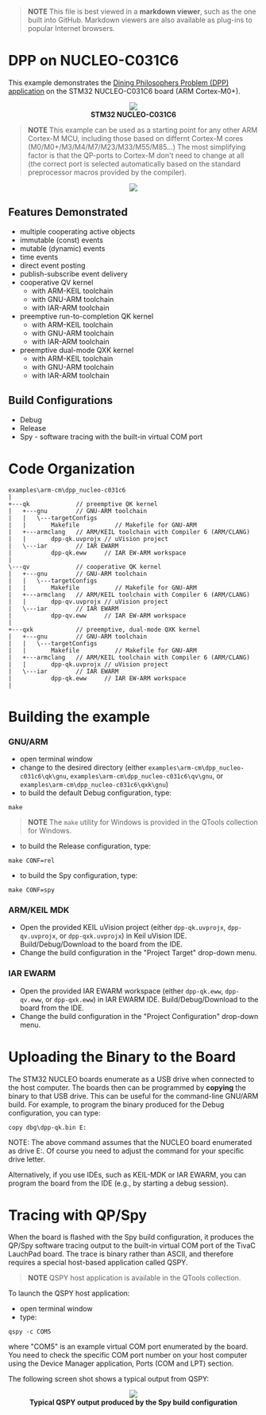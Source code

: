 > **NOTE**
This file is best viewed in a **markdown viewer**, such as the one built into GitHub. Markdown viewers are also available as plug-ins to popular Internet browsers.

# DPP on NUCLEO-C031C6
This example demonstrates the [Dining Philosophers Problem (DPP) application](https://www.state-machine.com/qpc/tut_dpp.html) on the STM32 NUCLEO-C031C6 board (ARM Cortex-M0+).

<p align="center">
<img src="./stm32-nucleo-c031c6.jpg"/><br>
<b>STM32 NUCLEO-C031C6</b>
</p>

> **NOTE**
This example can be used as a starting point for any other ARM Cortex-M MCU, including those based on differnt Cortex-M cores (M0/M0+/M3/M4/M7/M23/M33/M55/M85...) The most simplifying factor is that the QP-ports to Cortex-M don't need to change at all (the correct port is selected automatically based on the standard preprocessor macros provided by the compiler).

<p align="center">
<img src="../qp_arm-cm.jpg"/>
</p>

## Features Demonstrated
- multiple cooperating active objects
- immutable (const) events
- mutable (dynamic) events
- time events
- direct event posting
- publish-subscribe event delivery
- cooperative QV kernel
  + with ARM-KEIL toolchain
  + with GNU-ARM toolchain
  + with IAR-ARM toolchain
- preemptive run-to-completion QK kernel
  + with ARM-KEIL toolchain
  + with GNU-ARM toolchain
  + with IAR-ARM toolchain
- preemptive dual-mode QXK kernel
  + with ARM-KEIL toolchain
  + with GNU-ARM toolchain
  + with IAR-ARM toolchain

## Build Configurations
- Debug
- Release
- Spy - software tracing with the built-in virtual COM port

# Code Organization
```
examples\arm-cm\dpp_nucleo-c031c6
|
+---qk             // preemptive QK kernel
|   +---gnu        // GNU-ARM toolchain
|   |   \---targetConfigs
|   |       Makefile          // Makefile for GNU-ARM
|   +---armclang   // ARM/KEIL toolchain with Compiler 6 (ARM/CLANG)
|   |       dpp-qk.uvprojx // uVision project
|   \---iar        // IAR EWARM
|           dpp-qk.eww     // IAR EW-ARM workspace
|
\---qv             // cooperative QK kernel
|   +---gnu        // GNU-ARM toolchain
|   |   \---targetConfigs
|   |       Makefile          // Makefile for GNU-ARM
|   +---armclang   // ARM/KEIL toolchain with Compiler 6 (ARM/CLANG)
|   |       dpp-qv.uvprojx // uVision project
|   \---iar        // IAR EWARM
|           dpp-qv.eww     // IAR EW-ARM workspace
|
+---qxk            // preemptive, dual-mode QXK kernel
|   +---gnu        // GNU-ARM toolchain
|   |   \---targetConfigs
|   |       Makefile          // Makefile for GNU-ARM
|   +---armclang   // ARM/KEIL toolchain with Compiler 6 (ARM/CLANG)
|   |       dpp-qk.uvprojx // uVision project
|   \---iar        // IAR EWARM
|           dpp-qk.eww     // IAR EW-ARM workspace
|
```

# Building the example

### GNU/ARM
- open terminal window
- change to the desired directory (either `examples\arm-cm\dpp_nucleo-c031c6\qk\gnu`, `examples\arm-cm\dpp_nucleo-c031c6\qv\gnu`, or `examples\arm-cm\dpp_nucleo-c031c6\qxk\gnu`)
- to build the default Debug configuration, type:

```
make
```

> **NOTE**
The `make` utility for Windows is provided in the QTools collection for Windows.

- to build the Release configuration, type:

```
make CONF=rel
```

- to build the Spy configuration, type:

```
make CONF=spy
```


### ARM/KEIL MDK
- Open the provided KEIL uVision project (either `dpp-qk.uvprojx`, `dpp-qv.uvprojx`, or `dpp-qxk.uvprojx`)
in Keil uVision IDE. Build/Debug/Download to the board from the IDE.
- Change the build configuration in the "Project Target" drop-down menu.


### IAR EWARM
- Open the provided IAR EWARM workspace (either `dpp-qk.eww`, `dpp-qv.eww`, or `dpp-qxk.eww`)
in IAR EWARM IDE. Build/Debug/Download to the board from the IDE.
- Change the build configuration in the "Project Configuration" drop-down menu.


# Uploading the Binary to the Board
The STM32 NUCLEO boards enumerate as a USB drive when connected to the host computer. The boards then can be programmed by **copying** the binary to that USB drive. This can be useful for the command-line GNU/ARM build. For example, to program the binary produced for the Debug configuration, you can type:

```
copy dbg\dpp-qk.bin E:
```
NOTE: The above command assumes that the NUCLEO board enumerated as drive E:. Of course you need to adjust the command for your specific drive letter.

Alternatively, if you use IDEs, such as KEIL-MDK or IAR EWARM, you can program the board from the IDE (e.g., by starting a debug session).


# Tracing with QP/Spy
When the board is flashed with the Spy build configuration, it produces the QP/Spy software tracing output to the built-in virtual COM port of the TivaC LauchPad board. The trace is binary rather than ASCII, and therefore requires a special host-based application called QSPY.

> **NOTE** QSPY host application is available in the QTools collection.

To launch the QSPY host application:
- open terminal window
- type:

```
qspy -c COM5
```

where "COM5" is an example virtual COM port enumerated by the board. You need to check the specific COM port number on your host computer using the Device Manager application, Ports (COM and LPT) section.


The following screen shot shows a typical output from QSPY:

<p align="center">
<img src="./qspy-output.png"/><br>
<b>Typical QSPY output produced by the Spy build configuration</b>
</p>

